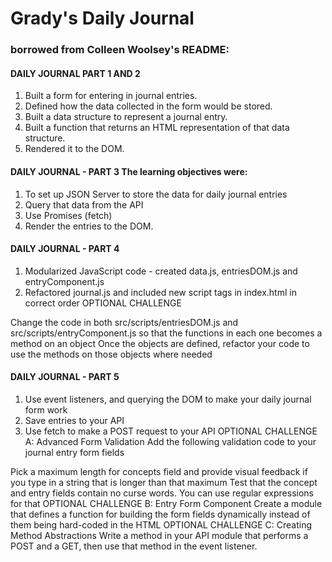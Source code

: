 # Grady's Daily Journal

### borrowed from Colleen Woolsey's README:
#### DAILY JOURNAL PART 1 AND 2

1. Built a form for entering in journal entries.
1. Defined how the data collected in the form would be stored.
1. Built a data structure to represent a journal entry.
1. Built a function that returns an HTML representation of that data structure.
1. Rendered it to the DOM.
#### DAILY JOURNAL - PART 3 The learning objectives were:

1. To set up JSON Server to store the data for daily journal entries
1. Query that data from the API
1. Use Promises (fetch)
1. Render the entries to the DOM.
#### DAILY JOURNAL - PART 4

1. Modularized JavaScript code - created data.js, entriesDOM.js and entryComponent.js
1. Refactored journal.js and included new script tags in index.html in correct order
OPTIONAL CHALLENGE

Change the code in both src/scripts/entriesDOM.js and src/scripts/entryComponent.js so that the functions in each one becomes a method on an object
Once the objects are defined, refactor your code to use the methods on those objects where needed
#### DAILY JOURNAL - PART 5

1. Use event listeners, and querying the DOM to make your daily journal form work
1. Save entries to your API
1. Use fetch to make a POST request to your API
OPTIONAL CHALLENGE A: Advanced Form Validation Add the following validation code to your journal entry form fields

Pick a maximum length for concepts field and provide visual feedback if you type in a string that is longer than that maximum
Test that the concept and entry fields contain no curse words. You can use regular expressions for that OPTIONAL CHALLENGE B: Entry Form Component
Create a module that defines a function for building the form fields dynamically instead of them being hard-coded in the HTML OPTIONAL CHALLENGE C: Creating Method Abstractions
Write a method in your API module that performs a POST and a GET, then use that method in the event listener.